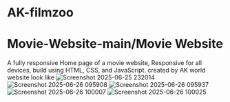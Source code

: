  # AK-filmzoo
# Movie-Website-main/Movie Website
A fully responsive Home page of a movie website, Responsive for all devices, build using HTML, CSS, and JavaScript.
 created by AK world 
 website look like 
 ![Screenshot 2025-06-25 232014](https://github.com/user-attachments/assets/eecbc573-2fd3-45d7-a384-12858f48ded1)
![Screenshot 2025-06-26 095908](https://github.com/user-attachments/assets/c1ae209e-0b46-4086-af68-74f6cb58e374)
![Screenshot 2025-06-26 095937](https://github.com/user-attachments/assets/f3cf28ba-eebf-48b4-9999-1dff114f1d68)
![Screenshot 2025-06-26 100007](https://github.com/user-attachments/assets/b1dd3147-d289-4d4e-9d2c-c59bed4a4dcf)
![Screenshot 2025-06-26 100025](https://github.com/user-attachments/assets/4f6e23bf-fc33-4db2-b062-71e2dca0ccb4)
